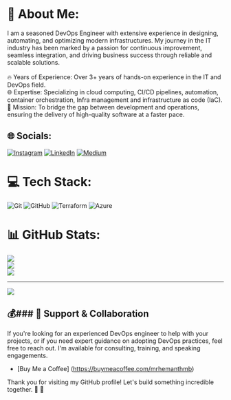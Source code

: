 # 💫 About Me:
I am a seasoned DevOps Engineer with extensive experience in designing, automating, and optimizing modern infrastructures. My journey in the IT industry has been marked by a passion for continuous improvement, seamless integration, and driving business success through reliable and scalable solutions.<br><br>🔥 Years of Experience: Over 3+ years of hands-on experience in the IT and DevOps field.<br>🌐 Expertise: Specializing in cloud computing, CI/CD pipelines, automation, container orchestration, Infra management and infrastructure as code (IaC).<br>🎯 Mission: To bridge the gap between development and operations, ensuring the delivery of high-quality software at a faster pace.


## 🌐 Socials:
[![Instagram](https://img.shields.io/badge/Instagram-%23E4405F.svg?logo=Instagram&logoColor=white)](https://instagram.com/https://www.instagram.com/mr.hemanthofficial/) [![LinkedIn](https://img.shields.io/badge/LinkedIn-%230077B5.svg?logo=linkedin&logoColor=white)](https://linkedin.com/in/https://www.linkedin.com/in/hemanth-vadde/) [![Medium](https://img.shields.io/badge/Medium-12100E?logo=medium&logoColor=white)](https://medium.com/@https://medium.com/@mr.hemanthofficial) 

# 💻 Tech Stack:
![Git](https://img.shields.io/badge/git-%23F05033.svg?style=for-the-badge&logo=git&logoColor=white) ![GitHub](https://img.shields.io/badge/github-%23121011.svg?style=for-the-badge&logo=github&logoColor=white) ![Terraform](https://img.shields.io/badge/terraform-%235835CC.svg?style=for-the-badge&logo=terraform&logoColor=white) ![Azure](https://img.shields.io/badge/azure-%230072C6.svg?style=for-the-badge&logo=microsoftazure&logoColor=white)
# 📊 GitHub Stats:
![](https://github-readme-stats.vercel.app/api?username=hemanth-vadde-official&theme=dark&hide_border=false&include_all_commits=true&count_private=true)<br/>
![](https://github-readme-streak-stats.herokuapp.com/?user=hemanth-vadde-official&theme=dark&hide_border=false)<br/>
![](https://github-readme-stats.vercel.app/api/top-langs/?username=hemanth-vadde-official&theme=dark&hide_border=false&include_all_commits=true&count_private=true&layout=compact)

---
[![](https://visitcount.itsvg.in/api?id=hemanth-vadde-official&icon=0&color=0)](https://visitcount.itsvg.in)

  ## 💰### 🤝 Support & Collaboration
If you're looking for an experienced DevOps engineer to help with your projects, or if you need expert guidance on adopting DevOps practices, feel free to reach out. I'm available for consulting, training, and speaking engagements.

- [Buy Me a Coffee] (https://buymeacoffee.com/mrhemanthmb)

Thank you for visiting my GitHub profile! Let's build something incredible together. 🚀 🙌
